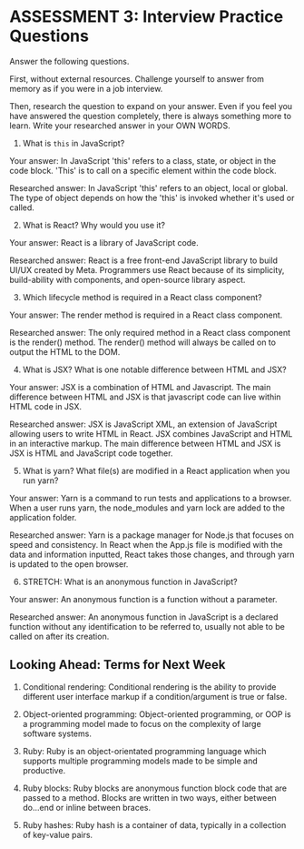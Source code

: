 # ASSESSMENT 3: Interview Practice Questions

Answer the following questions.

First, without external resources. Challenge yourself to answer from memory as if you were in a job interview.

Then, research the question to expand on your answer. Even if you feel you have answered the question completely, there is always something more to learn. Write your researched answer in your OWN WORDS.


1. What is `this` in JavaScript?

  Your answer: In JavaScript 'this' refers to a class, state, or object in the code block. 'This' is to call on a specific element within the code block.

  Researched answer: In JavaScript 'this' refers to an object, local or global. The type of object depends on how the 'this' is invoked whether it's used or called.



2. What is React? Why would you use it?

  Your answer: React is a library of JavaScript code.

  Researched answer: React is a free front-end JavaScript library to build UI/UX created by Meta. Programmers use React because of its simplicity, build-ability with components, and open-source library aspect.



3. Which lifecycle method is required in a React class component?

  Your answer: The render method is required in a React class component.

  Researched answer: The only required method in a React class component is the render() method. The render() method will always be called on to output the HTML to the DOM.



4. What is JSX? What is one notable difference between HTML and JSX?

  Your answer: JSX is a combination of HTML and Javascript. The main difference between HTML and JSX is that javascript code can live within HTML code in JSX.

  Researched answer: JSX is JavaScript XML, an extension of JavaScript allowing users to write HTML in React. JSX combines JavaScript and HTML in an interactive markup. The main difference between HTML and JSX is JSX is HTML and JavaScript code together.



5. What is yarn? What file(s) are modified in a React application when you run yarn?

  Your answer: Yarn is a command to run tests and applications to a browser. When a user runs yarn, the node_modules and yarn lock are added to the application folder.

  Researched answer: Yarn is a package manager for Node.js that focuses on speed and consistency. In React when the App.js file is modified with the data and information inputted, React takes those changes, and through yarn is updated to the open browser.  



6. STRETCH: What is an anonymous function in JavaScript?

  Your answer: An anonymous function is a function without a parameter.

  Researched answer: An anonymous function in JavaScript is a declared function without any identification to be referred to, usually not able to be called on after its creation. 


## Looking Ahead: Terms for Next Week

1. Conditional rendering: Conditional rendering is the ability to provide different user interface markup if a condition/argument is true or false.

2. Object-oriented programming: Object-oriented programming, or OOP is a programming model made to focus on the complexity of large software systems.

3. Ruby: Ruby is an object-orientated programming language which supports multiple programming models made to be simple and productive.

4. Ruby blocks: Ruby blocks are anonymous function block code that are passed to a method. Blocks are written in two ways, either between do...end or inline between braces.

5. Ruby hashes: Ruby hash is a container of data, typically in a collection of key-value pairs.
